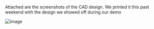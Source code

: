 Attached are the screenshots of the CAD design. We printed it this past weekend with the design we showed off during our demo

![image](https://user-images.githubusercontent.com/114199773/205524821-191f871d-34f9-4b18-b547-02c4a5770619.png)
